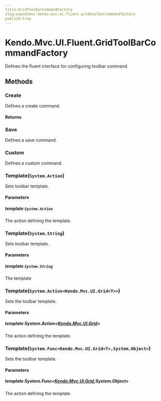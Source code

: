 ```yaml
---
title:GridToolBarCommandFactory
slug:aspnetmvc-kendo.mvc.ui.fluent.gridtoolbarcommandfactory
publish:true
---
```


# Kendo.Mvc.UI.Fluent.GridToolBarCommandFactory
Defines the fluent interface for configuring toolbar command.



## Methods

### Create
Defines a create command.



#### Returns




### Save
Defines a save command.





### Custom
Defines a custom command.





### Template(`System.Action`)
Sets toolbar template.


#### Parameters

##### template `System.Action`
The action defining the template.





### Template(`System.String`)
Sets toolbar template.


#### Parameters

##### template `System.String`
The template





### Template(`System.Action<Kendo.Mvc.UI.Grid<T>>`)
Sets the toolbar template.


#### Parameters

##### template System.Action<[Kendo.Mvc.UI.Grid](/kendo-ui/api/wrappers/aspnet-mvc/Kendo.Mvc.UI/Grid)<T>>
The action defining the template.





### Template(`System.Func<Kendo.Mvc.UI.Grid<T>,System.Object>`)
Sets the toolbar template.


#### Parameters

##### template System.Func<[Kendo.Mvc.UI.Grid](/kendo-ui/api/wrappers/aspnet-mvc/Kendo.Mvc.UI/Grid)<T>,System.Object>
The action defining the template.






